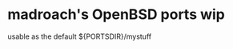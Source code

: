 madroach's OpenBSD ports wip
============================

usable as the default ${PORTSDIR}/mystuff
